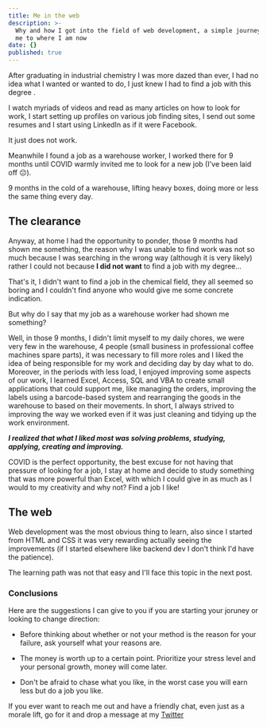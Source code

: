 ```yaml
---
title: Me in the web
description: >-
  Why and how I got into the field of web development, a simple journey that led
  me to where I am now
date: {}
published: true
---
```

After graduating in industrial chemistry I was more dazed than ever, I had no idea what I wanted or wanted to do, I just knew I had to find a job with this degree .

I watch myriads of videos and read as many articles on how to look for work, I start setting up profiles on various job finding sites, I send out some resumes and I start using LinkedIn as if it were Facebook.

It just does not work.

Meanwhile I found a job as a warehouse worker, I worked there for 9 months until COVID warmly invited me to look for a new job (I've been laid off 😔).

9 months in the cold of a warehouse, lifting heavy boxes, doing more or less the same thing every day.

## The clearance

Anyway, at home I had the opportunity to ponder, those 9 months had shown me something, the reason why I was unable to find work was not so much because I was searching in the wrong way (although it is very likely) rather I could not because **I did not want** to find a job with my degree...

That's it, I didn't want to find a job in the chemical field, they all seemed so boring and I couldn't find anyone who would give me some concrete indication.

But why do I say that my job as a warehouse worker had shown me something? 

Well, in those 9 months, I didn't limit myself to my daily chores, we were very few in the warehouse, 4 people (small business in professional coffee machines spare parts), it was necessary to fill more roles and I liked the idea of ​​being responsible for my work and deciding day by day what to do. 
Moreover, in the periods with less load, I enjoyed improving some aspects of our work, I learned Excel, Access, SQL and VBA to create small applications that could support me, like managing the orders, improving the labels using a barcode-based system and rearranging the goods in the warehouse to based on their movements. 
In short, I always strived to improving the way we worked even if it was just cleaning and tidying up the work environment.

_**I realized that what I liked most was solving problems, studying, applying, creating and improving.**_

COVID is the perfect opportunity, the best excuse for not having that pressure of looking for a job, I stay at home and decide to study something that was more powerful than Excel, with which I could give in as much as I would to my creativity and why not? Find a job I like!

## The web

Web development was the most obvious thing to learn, also since I started from HTML and CSS it was very rewarding actually seeing the improvements (if I started elsewhere like backend dev I don't think I'd have the patience).

The learning path was not that easy and I'll face this topic in the next post.

### Conclusions

Here are the suggestions I can give to you if you are starting your joruney or looking to change direction:

- Before thinking about whether or not your method is the reason for your failure, ask yourself what your reasons are.

- The money is worth up to a certain point. Prioritize your stress level and your personal growth, money will come later.

- Don't be afraid to chase what you like, in the worst case you will earn less but do a job you like.

If you ever want to reach me out and have a friendly chat, even just as a morale lift, go for it and drop a message at my [Twitter](https://twitter.com/ali_sbtan)